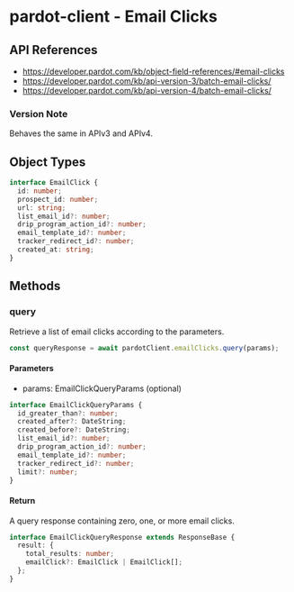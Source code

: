 # pardot-client - Email Clicks

## API References

- https://developer.pardot.com/kb/object-field-references/#email-clicks
- https://developer.pardot.com/kb/api-version-3/batch-email-clicks/
- https://developer.pardot.com/kb/api-version-4/batch-email-clicks/

### Version Note

Behaves the same in APIv3 and APIv4.

## Object Types

```typescript
interface EmailClick {
  id: number;
  prospect_id: number;
  url: string;
  list_email_id?: number;
  drip_program_action_id?: number;
  email_template_id?: number;
  tracker_redirect_id?: number;
  created_at: string;
}
```

## Methods

### query

Retrieve a list of email clicks according to the parameters.

```typescript
const queryResponse = await pardotClient.emailClicks.query(params);
```

#### Parameters

- params: EmailClickQueryParams (optional)

```typescript
interface EmailClickQueryParams {
  id_greater_than?: number;
  created_after?: DateString;
  created_before?: DateString;
  list_email_id?: number;
  drip_program_action_id?: number;
  email_template_id?: number;
  tracker_redirect_id?: number;
  limit?: number;
}
```

#### Return

A query response containing zero, one, or more email clicks.

```typescript
interface EmailClickQueryResponse extends ResponseBase {
  result: {
    total_results: number;
    emailClick?: EmailClick | EmailClick[];
  };
}
```

